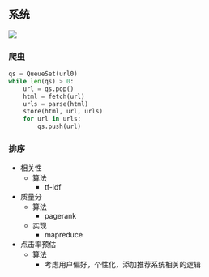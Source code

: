 ## 系统

![](//www.plantuml.com/plantuml/png/PPBFJW8n4CRl-nGDTo1U2J6yWWTl9ARkJf082tIxHcDCY1xW8lynQhYWCI4H5HF_AA9FOxjmyXKiEpJfwedE_Bv-_PZPZCSfutwnO36mENLp1I2ne3UIzTSOeHxnFM0csl217P1Drm7cgPwJTtEXhkARAdbT3PwkGk01PVOEERG8CGLdDJaOozP0oNvcbwBQaOsEEejPFodUJiIaXnPPD-kk9GWKgCVpDdg5jXps-HRMKMVHQYzgJNGEbNkAbTXAIwmZCwTwL4oRcBF4k85aVo9FxvV0ePp-ZH_Kn_EBMxnNpZl0eXWlYsatfWssgGV_9l3zyIBkpiNnA2aUtkUFGopGLKMcEOYcBT8o0yUt8LbMZ55tDzJgmhAMooBfU7nzkOwAZyVLaF07M-5_nU0adb0D7J555jqlsRWneSwI8i5dUp5yjh06XEOUJ10TkwKV8EaGwiYwZtSmLmPSHtsFlm00)

### 爬虫

```python
qs = QueueSet(url0)
while len(qs) > 0:
    url = qs.pop()
    html = fetch(url)
    urls = parse(html)
    store(html, url, urls)
    for url in urls:
        qs.push(url)
```

### 排序

- 相关性
  - 算法
    - tf-idf
- 质量分
  - 算法
    - pagerank
  - 实现
    - mapreduce
- 点击率预估
  - 算法
    - 考虑用户偏好，个性化，添加推荐系统相关的逻辑
